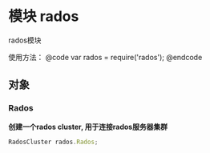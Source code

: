 # 模块 rados
rados模块

使用方法：
@code
var rados = require('rados');
@endcode

## 对象
        
### Rados
**创建一个rados cluster, 用于连接rados服务器集群**

```JavaScript
RadosCluster rados.Rados;
```

